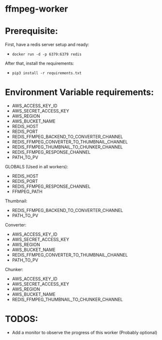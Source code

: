 # ffmpeg-worker

# Prerequisite:
First, have a redis server setup and ready:
  - ``` docker run -d -p 6379:6379 redis ```

After that, install the requirements:
  - ``` pip3 install -r requirements.txt ```


# Environment Variable requirements:

  - AWS_ACCESS_KEY_ID
  - AWS_SECRET_ACCESS_KEY
  - AWS_REGION
  - AWS_BUCKET_NAME
  - REDIS_HOST
  - REDIS_PORT
  - REDIS_FFMPEG_BACKEND_TO_CONVERTER_CHANNEL
  - REDIS_FFMPEG_CONVERTER_TO_THUMBNAIL_CHANNEL
  - REDIS_FFMPEG_THUMBNAIL_TO_CHUNKER_CHANNEL
  - REDIS_FFMPEG_RESPONSE_CHANNEL
  - PATH_TO_PV

GLOBALS (Used in all workers):
  - REDIS_HOST
  - REDIS_PORT
  - REDIS_FFMPEG_RESPONSE_CHANNEL
  - FFMPEG_PATH

Thumbnail:
  - REDIS_FFMPEG_BACKEND_TO_CONVERTER_CHANNEL
  - PATH_TO_PV

Converter:
  - AWS_ACCESS_KEY_ID
  - AWS_SECRET_ACCESS_KEY
  - AWS_REGION
  - AWS_BUCKET_NAME
  - REDIS_FFMPEG_CONVERTER_TO_THUMBNAIL_CHANNEL
  - PATH_TO_PV

Chunker:
  - AWS_ACCESS_KEY_ID
  - AWS_SECRET_ACCESS_KEY
  - AWS_REGION
  - AWS_BUCKET_NAME
  - REDIS_FFMPEG_THUMBNAIL_TO_CHUNKER_CHANNEL

# TODOS:

- Add a monitor to observe the progress of this worker (Probably optional)